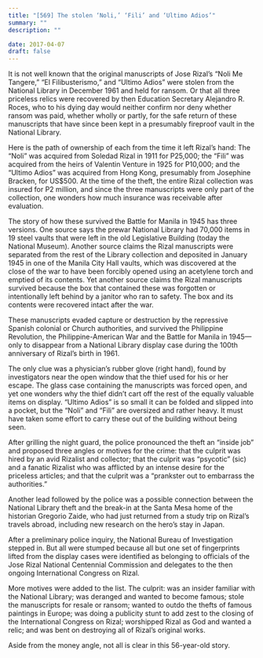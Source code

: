 ```yaml
---
title: "[569] The stolen ‘Noli,’ ‘Fili’ and ‘Ultimo Adios’"
summary: ""
description: ""

date: 2017-04-07
draft: false
---
```



It is not well known that the original manuscripts of Jose Rizal’s “Noli Me Tangere,” “El Filibusterismo,” and “Ultimo Adios” were stolen from the National Library in December 1961 and held for ransom. Or that all three priceless relics were recovered by then Education Secretary Alejandro R. Roces, who to his dying day would neither confirm nor deny whether ransom was paid, whether wholly or partly, for the safe return of these manuscripts that have since been kept in a presumably fireproof vault in the National Library.

Here is the path of ownership of each from the time it left Rizal’s hand: The “Noli” was acquired from Soledad Rizal in 1911 for P25,000; the “Fili” was acquired from the heirs of Valentin Venture in 1925 for P10,000; and the “Ultimo Adios” was acquired from Hong Kong, presumably from Josephine Bracken, for US$500. At the time of the theft, the entire Rizal collection was insured for P2 million, and since the three manuscripts were only part of the collection, one wonders how much insurance was receivable after evaluation.

The story of how these survived the Battle for Manila in 1945 has three versions. One source says the prewar National Library had 70,000 items in 19 steel vaults that were left in the old Legislative Building (today the National Museum). Another source claims the Rizal manuscripts were separated from the rest of the Library collection and deposited in January 1945 in one of the Manila City Hall vaults, which was discovered at the close of the war to have been forcibly opened using an acetylene torch and emptied of its contents. Yet another source claims the Rizal manuscripts survived because the box that contained these was forgotten or intentionally left behind by a janitor who ran to safety. The box and its contents were recovered intact after the war.

These manuscripts evaded capture or destruction by the repressive Spanish colonial or Church authorities, and survived the Philippine Revolution, the Philippine-American War and the Battle for Manila in 1945—only to disappear from a National Library display case during the 100th anniversary of Rizal’s birth in 1961.

The only clue was a physician’s rubber glove (right hand), found by investigators near the open window that the thief used for his or her escape. The glass case containing the manuscripts was forced open, and yet one wonders why the thief didn’t cart off the rest of the equally valuable items on display. “Ultimo Adios” is so small it can be folded and slipped into a pocket, but the “Noli” and “Fili” are oversized and rather heavy. It must have taken some effort to carry these out of the building without being seen.

After grilling the night guard, the police pronounced the theft an “inside job” and proposed three angles or motives for the crime: that the culprit was hired by an avid Rizalist and collector; that the culprit was “psycotic” (sic) and a fanatic Rizalist who was afflicted by an intense desire for the priceless articles; and that the culprit was a “prankster out to embarrass the authorities.”

Another lead followed by the police was a possible connection between the National Library theft and the break-in at the Santa Mesa home of the historian Gregorio Zaide, who had just returned from a study trip on Rizal’s travels abroad, including new research on the hero’s stay in Japan.

After a preliminary police inquiry, the National Bureau of Investigation stepped in. But all were stumped because all but one set of fingerprints lifted from the display cases were identified as belonging to officials of the Jose Rizal National Centennial Commission and delegates to the then ongoing International Congress on Rizal.

More motives were added to the list. The culprit: was an insider familiar with the National Library; was deranged and wanted to become famous; stole the manuscripts for resale or ransom; wanted to outdo the thefts of famous paintings in Europe; was doing a publicity stunt to add zest to the closing of the International Congress on Rizal; worshipped Rizal as God and wanted a relic; and was bent on destroying all of Rizal’s original works.

Aside from the money angle, not all is clear in this 56-year-old story.
